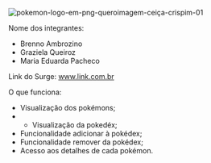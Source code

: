 ![pokemon-logo-em-png-queroimagem-ceiça-crispim-01](https://user-images.githubusercontent.com/93545669/167256406-7aec90aa-bdce-497a-9c60-2d3645095a8f.png)

Nome dos integrantes: 
- Brenno Ambrozino
- Graziela Queiroz
- Maria Eduarda Pacheco

Link do Surge: www.link.com.br

O que funciona:
- Visualização dos pokémons;
- - Visualização da pokedéx;
- Funcionalidade adicionar à pokédex;
- Funcionalidade remover da pokédex;
- Acesso aos detalhes de cada pokémon.

